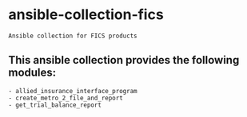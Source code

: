 # ansible-collection-fics
    Ansible collection for FICS products

## This ansible collection provides the following modules:
    - allied_insurance_interface_program
    - create_metro_2_file_and_report
    - get_trial_balance_report
